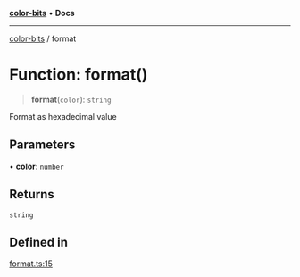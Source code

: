 [**color-bits**](../README.md) • **Docs**

***

[color-bits](../README.md) / format

# Function: format()

> **format**(`color`): `string`

Format as hexadecimal value

## Parameters

• **color**: `number`

## Returns

`string`

## Defined in

[format.ts:15](https://github.com/romgrk/color-bits/blob/fe184912ae718a47d92a2c4c68ad2db37ba77f3a/src/format.ts#L15)
